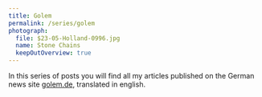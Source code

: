 ```yaml
---
title: Golem
permalink: /series/golem
photograph:
  file: $23-05-Holland-0996.jpg
  name: Stone Chains
  keepOutOverview: true
---
```


In this series of posts you will find all my articles published on the German news site [golem.de](https://golem.de), translated in english.
